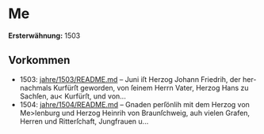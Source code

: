 # Me

**Ersterwähnung:** 1503

## Vorkommen
- 1503: [jahre/1503/README.md](../jahre/1503/README.md) – Juni iſt Herzog Johann Friedrih, der her-
nachmals Kurfürſt geworden, von ſeinem Herrn Vater,
Herzog Hans zu Sachſen, au< Kurfürſt, und von...
- 1504: [jahre/1504/README.md](../jahre/1504/README.md) – Gnaden perſönlih mit dem Herzog von Me>lenburg und
Herzog Heinrih von Braunſchweig, auh vielen Grafen,
Herren und Ritterſchaft, Jungfrauen u...

